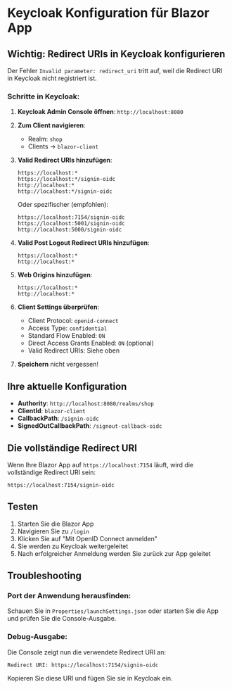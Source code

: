# Keycloak Konfiguration für Blazor App

## Wichtig: Redirect URIs in Keycloak konfigurieren

Der Fehler `Invalid parameter: redirect_uri` tritt auf, weil die Redirect URI in Keycloak nicht registriert ist.

### Schritte in Keycloak:

1. **Keycloak Admin Console öffnen**: `http://localhost:8080`

2. **Zum Client navigieren**:
   - Realm: `shop`
   - Clients → `blazor-client`

3. **Valid Redirect URIs hinzufügen**:
   ```
   https://localhost:*
   https://localhost:*/signin-oidc
   http://localhost:*
   http://localhost:*/signin-oidc
   ```
   
   Oder spezifischer (empfohlen):
   ```
   https://localhost:7154/signin-oidc
   https://localhost:5001/signin-oidc
   http://localhost:5000/signin-oidc
   ```

4. **Valid Post Logout Redirect URIs hinzufügen**:
   ```
   https://localhost:*
   http://localhost:*
   ```

5. **Web Origins hinzufügen**:
   ```
   https://localhost:*
   http://localhost:*
   ```

6. **Client Settings überprüfen**:
   - Client Protocol: `openid-connect`
   - Access Type: `confidential`
   - Standard Flow Enabled: `ON`
   - Direct Access Grants Enabled: `ON` (optional)
   - Valid Redirect URIs: Siehe oben

7. **Speichern** nicht vergessen!

## Ihre aktuelle Konfiguration

- **Authority**: `http://localhost:8080/realms/shop`
- **ClientId**: `blazor-client`
- **CallbackPath**: `/signin-oidc`
- **SignedOutCallbackPath**: `/signout-callback-oidc`

## Die vollständige Redirect URI

Wenn Ihre Blazor App auf `https://localhost:7154` läuft, wird die vollständige Redirect URI sein:
```
https://localhost:7154/signin-oidc
```

## Testen

1. Starten Sie die Blazor App
2. Navigieren Sie zu `/login`
3. Klicken Sie auf "Mit OpenID Connect anmelden"
4. Sie werden zu Keycloak weitergeleitet
5. Nach erfolgreicher Anmeldung werden Sie zurück zur App geleitet

## Troubleshooting

### Port der Anwendung herausfinden:
Schauen Sie in `Properties/launchSettings.json` oder starten Sie die App und prüfen Sie die Console-Ausgabe.

### Debug-Ausgabe:
Die Console zeigt nun die verwendete Redirect URI an:
```
Redirect URI: https://localhost:7154/signin-oidc
```

Kopieren Sie diese URI und fügen Sie sie in Keycloak ein.

